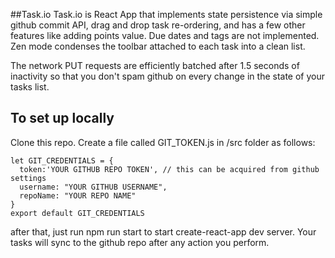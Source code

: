 ##Task.io
Task.io is React App that implements state persistence via simple github commit API, drag and drop task re-ordering, and has a few other features like adding points value.  Due dates and tags are not implemented.  Zen mode condenses the toolbar attached to each task into a clean list.  

The network PUT requests are efficiently batched after 1.5 seconds of inactivity so that you don't spam github on every change in the state of your tasks list.






## To set up locally
Clone this repo.
Create a file called GIT_TOKEN.js in /src folder as follows:
```
let GIT_CREDENTIALS = {
  token:'YOUR GITHUB REPO TOKEN', // this can be acquired from github settings
  username: "YOUR GITHUB USERNAME",
  repoName: "YOUR REPO NAME"
}
export default GIT_CREDENTIALS
```

after that, just run npm run start to start create-react-app dev server.  Your tasks will sync to the github repo after any action you perform.
